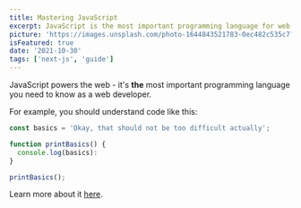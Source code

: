 ```yaml
---
title: Mastering JavaScript
excerpt: JavaScript is the most important programming language for web development. You probably don't know it well enough!
picture: 'https://images.unsplash.com/photo-1644843521783-0ec482c535c7?crop=entropy&cs=tinysrgb&fit=max&fm=jpg&ixid=MnwxfDB8MXxyYW5kb218MHx8fHx8fHx8MTY0NTY0Njc4NQ&ixlib=rb-1.2.1&q=80&w=1080'
isFeatured: true
date: '2021-10-30'
tags: ['next-js', 'guide']
---
```


JavaScript powers the web - it's **the** most important programming language you need to know as a web developer.

For example, you should understand code like this:

```js
const basics = 'Okay, that should not be too difficult actually';

function printBasics() {
  console.log(basics):
}

printBasics();
```

Learn more about it [here](https://academind.com).
